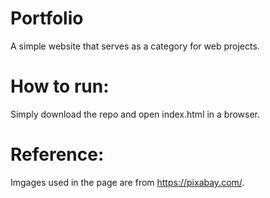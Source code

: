 # Portfolio
A simple website that serves as a category for web projects.

# How to run:
Simply download the repo and open index.html in a browser.

# Reference:
Imgages used in the page are from https://pixabay.com/.
